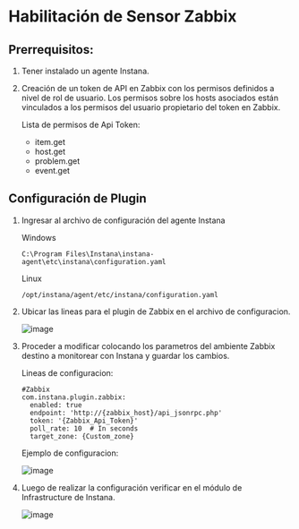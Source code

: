 # Habilitación de Sensor Zabbix

## Prerrequisitos:

1. Tener instalado un agente Instana.
2. Creación de un token de API en Zabbix con los permisos definidos a nivel de rol de usuario. Los permisos sobre los hosts asociados están vinculados a los permisos del usuario propietario del token en Zabbix.

   Lista de permisos de Api Token:

   - item.get
   - host.get
   - problem.get
   - event.get

## Configuración de Plugin

1. Ingresar al archivo de configuración del agente Instana

   Windows

       C:\Program Files\Instana\instana-agent\etc\instana\configuration.yaml

   Linux

       /opt/instana/agent/etc/instana/configuration.yaml

2. Ubicar las lineas para el plugin de Zabbix en el archivo de configuracion.

   ![image](https://github.com/user-attachments/assets/6165e7bb-330a-4190-b6f4-e14858a6b49e)

3. Proceder a modificar colocando los parametros del ambiente Zabbix destino a monitorear con Instana y guardar los cambios.

   Lineas de configuracion:

       #Zabbix
       com.instana.plugin.zabbix:
         enabled: true
         endpoint: 'http://{zabbix_host}/api_jsonrpc.php'
         token: '{Zabbix_Api_Token}'
         poll_rate: 10  # In seconds
         target_zone: {Custom_zone}

   Ejemplo de configuracion:

   ![image](https://github.com/user-attachments/assets/0dc42ea2-d29f-4bf1-8347-cd63c34238be)

4. Luego de realizar la configuración verificar en el módulo de Infrastructure de Instana.

   ![image](https://github.com/user-attachments/assets/4f0b3065-1979-4f2f-83e9-1f1a2168b5f3)




